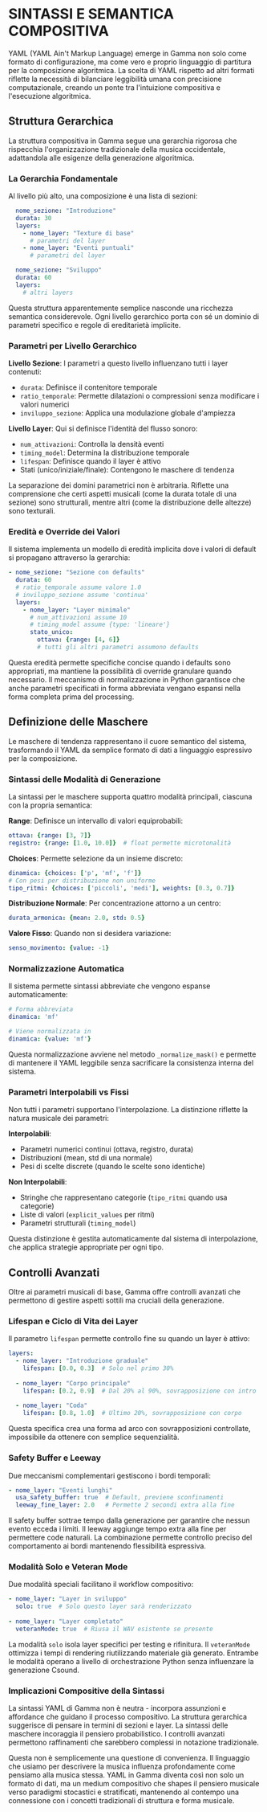 # SINTASSI E SEMANTICA COMPOSITIVA

YAML (YAML Ain't Markup Language) emerge in Gamma non solo come formato di configurazione, ma come vero e proprio linguaggio di partitura per la composizione algoritmica. La scelta di YAML rispetto ad altri formati riflette la necessità di bilanciare leggibilità umana con precisione computazionale, creando un ponte tra l'intuizione compositiva e l'esecuzione algoritmica.

## Struttura Gerarchica

La struttura compositiva in Gamma segue una gerarchia rigorosa che rispecchia l'organizzazione tradizionale della musica occidentale, adattandola alle esigenze della generazione algoritmica.

### La Gerarchia Fondamentale

Al livello più alto, una composizione è una lista di sezioni:

```yaml
  nome_sezione: "Introduzione"
  durata: 30
  layers:
    - nome_layer: "Texture di base"
      # parametri del layer
    - nome_layer: "Eventi puntuali"
      # parametri del layer

  nome_sezione: "Sviluppo"
  durata: 60
  layers:
    # altri layers
```

Questa struttura apparentemente semplice nasconde una ricchezza semantica considerevole. Ogni livello gerarchico porta con sé un dominio di parametri specifico e regole di ereditarietà implicite.

### Parametri per Livello Gerarchico

**Livello Sezione**: I parametri a questo livello influenzano tutti i layer contenuti:
- `durata`: Definisce il contenitore temporale
- `ratio_temporale`: Permette dilatazioni o compressioni senza modificare i valori numerici
- `inviluppo_sezione`: Applica una modulazione globale d'ampiezza

**Livello Layer**: Qui si definisce l'identità del flusso sonoro:
- `num_attivazioni`: Controlla la densità eventi
- `timing_model`: Determina la distribuzione temporale
- `lifespan`: Definisce quando il layer è attivo
- Stati (unico/iniziale/finale): Contengono le maschere di tendenza

La separazione dei domini parametrici non è arbitraria. Riflette una comprensione che certi aspetti musicali (come la durata totale di una sezione) sono strutturali, mentre altri (come la distribuzione delle altezze) sono texturali.

### Eredità e Override dei Valori

Il sistema implementa un modello di eredità implicita dove i valori di default si propagano attraverso la gerarchia:

```yaml
- nome_sezione: "Sezione con defaults"
  durata: 60
  # ratio_temporale assume valore 1.0
  # inviluppo_sezione assume 'continua'
  layers:
    - nome_layer: "Layer minimale"
      # num_attivazioni assume 10
      # timing_model assume {type: 'lineare'}
      stato_unico:
        ottava: {range: [4, 6]}
        # tutti gli altri parametri assumono defaults
```

Questa eredità permette specifiche concise quando i defaults sono appropriati, ma mantiene la possibilità di override granulare quando necessario. Il meccanismo di normalizzazione in Python garantisce che anche parametri specificati in forma abbreviata vengano espansi nella forma completa prima del processing.

## Definizione delle Maschere

Le maschere di tendenza rappresentano il cuore semantico del sistema, trasformando il YAML da semplice formato di dati a linguaggio espressivo per la composizione.

### Sintassi delle Modalità di Generazione

La sintassi per le maschere supporta quattro modalità principali, ciascuna con la propria semantica:

**Range**: Definisce un intervallo di valori equiprobabili:
```yaml
ottava: {range: [3, 7]}
registro: {range: [1.0, 10.0]}  # float permette microtonalità
```

**Choices**: Permette selezione da un insieme discreto:
```yaml
dinamica: {choices: ['p', 'mf', 'f']}
# Con pesi per distribuzione non uniforme
tipo_ritmi: {choices: ['piccoli', 'medi'], weights: [0.3, 0.7]}
```

**Distribuzione Normale**: Per concentrazione attorno a un centro:
```yaml
durata_armonica: {mean: 2.0, std: 0.5}
```

**Valore Fisso**: Quando non si desidera variazione:
```yaml
senso_movimento: {value: -1}
```

### Normalizzazione Automatica

Il sistema permette sintassi abbreviate che vengono espanse automaticamente:

```yaml
# Forma abbreviata
dinamica: 'mf'

# Viene normalizzata in
dinamica: {value: 'mf'}
```

Questa normalizzazione avviene nel metodo `_normalize_mask()` e permette di mantenere il YAML leggibile senza sacrificare la consistenza interna del sistema.

### Parametri Interpolabili vs Fissi

Non tutti i parametri supportano l'interpolazione. La distinzione riflette la natura musicale dei parametri:

**Interpolabili**:
- Parametri numerici continui (ottava, registro, durata)
- Distribuzioni (mean, std di una normale)
- Pesi di scelte discrete (quando le scelte sono identiche)

**Non Interpolabili**:
- Stringhe che rappresentano categorie (`tipo_ritmi` quando usa categorie)
- Liste di valori (`explicit_values` per ritmi)
- Parametri strutturali (`timing_model`)

Questa distinzione è gestita automaticamente dal sistema di interpolazione, che applica strategie appropriate per ogni tipo.

## Controlli Avanzati

Oltre ai parametri musicali di base, Gamma offre controlli avanzati che permettono di gestire aspetti sottili ma cruciali della generazione.

### Lifespan e Ciclo di Vita dei Layer

Il parametro `lifespan` permette controllo fine su quando un layer è attivo:

```yaml
layers:
  - nome_layer: "Introduzione graduale"
    lifespan: [0.0, 0.3]  # Solo nel primo 30%
  
  - nome_layer: "Corpo principale"  
    lifespan: [0.2, 0.9]  # Dal 20% al 90%, sovrapposizione con intro
  
  - nome_layer: "Coda"
    lifespan: [0.8, 1.0]  # Ultimo 20%, sovrapposizione con corpo
```

Questa specifica crea una forma ad arco con sovrapposizioni controllate, impossibile da ottenere con semplice sequenzialità.

### Safety Buffer e Leeway

Due meccanismi complementari gestiscono i bordi temporali:

```yaml
- nome_layer: "Eventi lunghi"
  usa_safety_buffer: true  # Default, previene sconfinamenti
  leeway_fine_layer: 2.0   # Permette 2 secondi extra alla fine
```

Il safety buffer sottrae tempo dalla generazione per garantire che nessun evento ecceda i limiti. Il leeway aggiunge tempo extra alla fine per permettere code naturali. La combinazione permette controllo preciso del comportamento ai bordi mantenendo flessibilità espressiva.

### Modalità Solo e Veteran Mode

Due modalità speciali facilitano il workflow compositivo:

```yaml
- nome_layer: "Layer in sviluppo"
  solo: true  # Solo questo layer sarà renderizzato
  
- nome_layer: "Layer completato"
  veteranMode: true  # Riusa il WAV esistente se presente
```

La modalità `solo` isola layer specifici per testing e rifinitura. Il `veteranMode` ottimizza i tempi di rendering riutilizzando materiale già generato. Entrambe le modalità operano a livello di orchestrazione Python senza influenzare la generazione Csound.

### Implicazioni Compositive della Sintassi

La sintassi YAML di Gamma non è neutra - incorpora assunzioni e affordance che guidano il processo compositivo. La struttura gerarchica suggerisce di pensare in termini di sezioni e layer. La sintassi delle maschere incoraggia il pensiero probabilistico. I controlli avanzati permettono raffinamenti che sarebbero complessi in notazione tradizionale.

Questa non è semplicemente una questione di convenienza. Il linguaggio che usiamo per descrivere la musica influenza profondamente come pensiamo alla musica stessa. YAML in Gamma diventa così non solo un formato di dati, ma un medium compositivo che shapes il pensiero musicale verso paradigmi stocastici e stratificati, mantenendo al contempo una connessione con i concetti tradizionali di struttura e forma musicale.